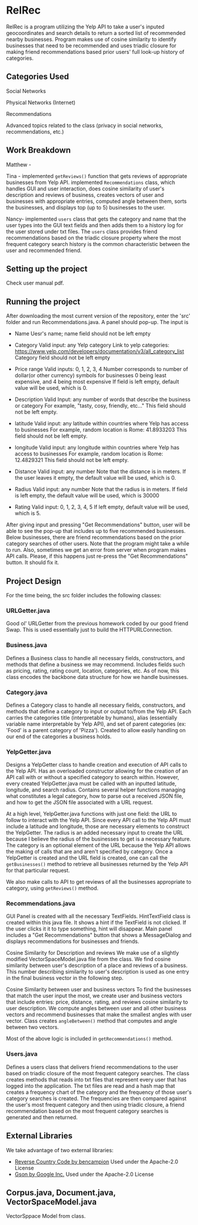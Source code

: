 # RelRec
RelRec is a program utilizing the Yelp API to take a user's inputed geocoordinates and search details to return a sorted list of recommended nearby businesses. Program makes use of cosine similarity to identify businesses that need to be recommended and uses triadic closure for making friend recommendations based prior users' full look-up history of categories. 


## Categories Used
Social Networks

Physical Networks (Internet)

Recommendations

Advanced topics related to the class (privacy in social networks, recommendations, etc.)


## Work Breakdown
Matthew - 

Tina - implemented ``getReviews()`` function that gets reviews of appropriate businesses from Yelp API.
       implemented ``Recommendations`` class, which handles GUI and user interaction, does cosine similarity
       of user's description and reviews of business, creates vectors of user and businesses with appropriate 
       entries, computed angle between them, sorts the businesses, and displays top (up to 5) businesses to the user. 


Nancy- implemented ``users`` class that gets the category and name that the user types into the GUI text fields and then adds them to a history log for the user stored under txt files. The ``users`` class provides friend recommendations based on the triadic closure property where the most frequent category search history is the common characteristic between the user and recommended friend.

## Setting up the project
Check user manual pdf.


## Running the project
After downloading the most current version of the repository, enter the 'src' folder and run Recommendations.java. 
A panel should pop-up. The input is 
- Name
  Uesr's name; name field should not be left empty
  
- Category
  Valid input: any Yelp category
  Link to yelp categories: https://www.yelp.com/developers/documentation/v3/all_category_list
  Category field should not be left empty

- Price range
  Valid inputs: 0, 1, 2, 3, 4
  Number corresponds to number of dollar(or other currency) symbols for businesses
  0 being least expensive, and 4 being most expensive
  If field is left empty, default value will be used, which is 0.
  
- Description
  Valid Input: any number of words that describe the business or category
  For example, "tasty, cosy, friendly, etc..."
  This field should not be left empty.

- latitude
  Valid input: any latitude within countries where Yelp has access to businesses
  For example, random location is Rome: 41.8933203
  This field should not be left empty.
  
- longitude
  Valid input: any longitude within countries where Yelp has access to businesses
  For example, random location is Rome: 12.4829321
  This field should not be left empty.

- Distance
  Valid input: any number
  Note that the distance is in meters. 
  If the user leaves it empty, the default value will be used,
  which is 0.
  
- Radius
  Valid input: any number
  Note that the radius is in meters. 
  If field is left empty, the default value will be used, which is 30000
  
- Rating
  Valid input: 0, 1, 2, 3, 4, 5
  If left empty, default value will be used, which is 5.


After giving input and pressing "Get Recommendations" button, user will be able to see 
the pop-up that includes up to five recommended businesses. Below businesses, there are 
friend recommendations based on the prior category searches of other users.
Note that the program might take a while to run. Also, sometimes we get an error from server
when program makes API calls. Please, if this happens just re-press the "Get Recommendations"
button. It should fix it. 


## Project Design
For the time being, the src folder includes the following classes:

### URLGetter.java
Good ol' URLGetter from the previous homework coded by our good friend Swap. This is used essentially just to build the HTTPURLConnection.

### Business.java
Defines a Business class to handle all necessary fields, constructors, and methods that define a business we may recommend. Includes fields such as pricing, rating, rating count, location, categories, etc. As of now, this class encodes the backbone data structure for how we handle businesses.

### Category.java
Defines a Category class to handle all necessary fields, constructors, and methods that define a category to input or output to/from the Yelp API. Each carries the categories title (interpretable by humans), alias (essentially variable name interpretable by Yelp API), and set of parent categories (ex: 'Food' is a parent category of 'Pizza'). Created to allow easily handling on our end of the categories a business holds.

### YelpGetter.java
Designs a YelpGetter class to handle creation and execution of API calls to the Yelp API. Has an overloaded constructor allowing for the creation of an API call with or without a specified category to search within. However, every created YelpGetter.java must be called with an inputted latitude, longitude, and search radius. Contains several helper functions managing what constitutes a legal category, how to parse out a received JSON file, and how to get the JSON file associated with a URL request.

At a high level, YelpGetter.java functions with just one field: the URL to follow to interact with the Yelp API. Since every API call to the Yelp API must include a latitude and longitude, those are necessary elements to construct the YelpGetter. The radius is an added necessary input to create the URL because I believe the radius of the businesses to get is a necessary feature. The category is an optional element of the URL because the Yelp API allows the making of calls that are and aren't specified by category. Once a YelpGetter is created and the URL field is created, one can call the ``getBusinesses()`` method to retrieve all businesses returned by the Yelp API for that particular request.

We also make calls to API to get reviews of all the businesses appropriate to category, using ``getReviews()`` method.

### Recommendations.java

GUI
Panel is created with all the necessary TextFields. HintTextField class is created within
this java file. It shows a hint if the TextField is not clicked. If the user clicks it it to
type something, hint will disappear. 
Main panel includes a "Get Recommendations" button that shows a MessageDialog and
displays recommendations for businesses and friends.

Cosine Similarity for Description and reviews
We make use of a slightly modified VectorSpaceModel.java file from the class. We find
cosine similarity between user's description of a place and reviews of a business.
This number describing similarity to user's description is used as one entry in the final
business vector in the following step.


Cosine Similarity between user and business vectors
To find the businesses that match the user input the most, we create user and business vectors that
include entries: price, distance, rating, and reviews cosine similarity to user description.
We compute angles between user and all other business vectors and recommend businesses
that make the smallest angles with user vector. 
Class creates ``angleBetween()`` method that computes and angle between
two vectors.

Most of the above logic is included in ``getRecommendations()`` method.


### Users.java
Defines a users class that delivers friend recommendations to the user based on triadic closure of the most frequent category searches. The class creates methods that reads into txt files that represent every user that has logged into the application. The txt files are read and a hash map that creates a frequency chart of the category and the frequency of those user's category searches is created. The frequencies are then compared against the user's most frequent category and then using triadic closure, a friend recommendation based on the most frequent category searches is generated and then returned.


## External Libraries
We take advantage of two external libraries:
* [Reverse Country Code by bencampion](https://github.com/bencampion/reverse-country-code)
Used under the Apache-2.0 License
* [Gson by Google Inc.](https://github.com/google/gson)
Used under the Apache-2.0 License

## Corpus.java, Document.java, VectorSpaceModel.java
VectorSppace Model from class.

